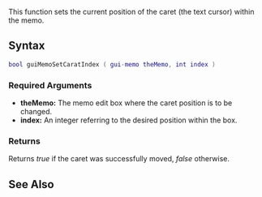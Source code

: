 This function sets the current position of the caret (the text cursor) within the memo.

Syntax
------

``` lua
bool guiMemoSetCaratIndex ( gui-memo theMemo, int index )
```

### Required Arguments

-   **theMemo:** The memo edit box where the caret position is to be changed.
-   **index:** An integer referring to the desired position within the box.

### Returns

Returns *true* if the caret was successfully moved, *false* otherwise.

See Also
--------
